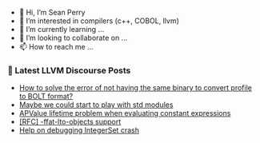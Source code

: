 - 👋 Hi, I’m Sean Perry
- 👀 I’m interested in compilers (c++, COBOL, llvm)
- 🌱 I’m currently learning ...
- 💞️ I’m looking to collaborate on ...
- 📫 How to reach me ...

<!---
s66perry/s66perry is a ✨ special ✨ repository because its `README.md` (this file) appears on your GitHub profile.
You can click the Preview link to take a look at your changes.
--->
### 📕 Latest LLVM Discourse Posts

<!-- DISCOURSE-LLVM:START -->
- [How to solve the error of not having the same binary to convert profile to BOLT format?](https://discourse.llvm.org/t/how-to-solve-the-error-of-not-having-the-same-binary-to-convert-profile-to-bolt-format/64042#post_3)
- [Maybe we could start to play with std modules](https://discourse.llvm.org/t/maybe-we-could-start-to-play-with-std-modules/64093#post_9)
- [APValue lifetime problem when evaluating constant expressions](https://discourse.llvm.org/t/apvalue-lifetime-problem-when-evaluating-constant-expressions/64002#post_7)
- [[RFC] -ffat-lto-objects support](https://discourse.llvm.org/t/rfc-ffat-lto-objects-support/63977#post_13)
- [Help on debugging IntegerSet crash](https://discourse.llvm.org/t/help-on-debugging-integerset-crash/64105#post_14)
<!-- DISCOURSE-LLVM:END -->
